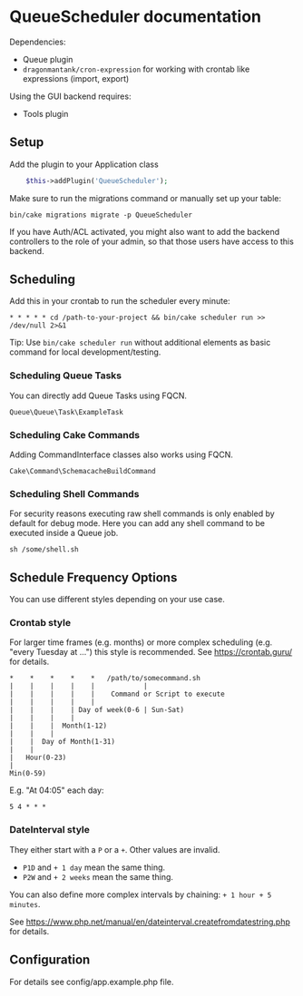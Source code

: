 # QueueScheduler documentation

Dependencies:
- Queue plugin
- `dragonmantank/cron-expression` for working with crontab like expressions (import, export)

Using the GUI backend requires:
- Tools plugin

## Setup

Add the plugin to your Application class
```php
    $this->addPlugin('QueueScheduler');
```

Make sure to run the migrations command or manually set up your table:

    bin/cake migrations migrate -p QueueScheduler

If you have Auth/ACL activated, you might also want to add the backend controllers to
the role of your admin, so that those users have access to this backend.

## Scheduling

Add this in your crontab to run the scheduler every minute:
```
* * * * * cd /path-to-your-project && bin/cake scheduler run >> /dev/null 2>&1
```
Tip: Use `bin/cake scheduler run` without additional elements as basic command for local development/testing.

### Scheduling Queue Tasks

You can directly add Queue Tasks using FQCN.
```
Queue\Queue\Task\ExampleTask
```
### Scheduling Cake Commands

Adding CommandInterface classes also works using FQCN.
```
Cake\Command\SchemacacheBuildCommand
```

### Scheduling Shell Commands
For security reasons executing raw shell commands is only enabled by default for debug mode.
Here you can add any shell command to be executed inside a Queue job.
```
sh /some/shell.sh
```

## Schedule Frequency Options

You can use different styles depending on your use case.

### Crontab style
For larger time frames (e.g. months) or more complex scheduling (e.g. "every Tuesday at ...") this style is recommended.
See https://crontab.guru/ for details.

```
*    *    *    *    *   /path/to/somecommand.sh
|    |    |    |    |            |
|    |    |    |    |    Command or Script to execute
|    |    |    |    |
|    |    |    | Day of week(0-6 | Sun-Sat)
|    |    |    |
|    |    |  Month(1-12)
|    |    |
|    |  Day of Month(1-31)
|    |
|   Hour(0-23)
|
Min(0-59)
```

E.g. "At 04:05" each day:
```
5 4 * * *
```

### DateInterval style

They either start with a `P` or a `+`. Other values are invalid.

- `P1D` and `+ 1 day` mean the same thing.
- `P2W` and `+ 2 weeks` mean the same thing.

You can also define more complex intervals by chaining: `+ 1 hour + 5 minutes`.

See https://www.php.net/manual/en/dateinterval.createfromdatestring.php for details.


## Configuration

For details see config/app.example.php file.
